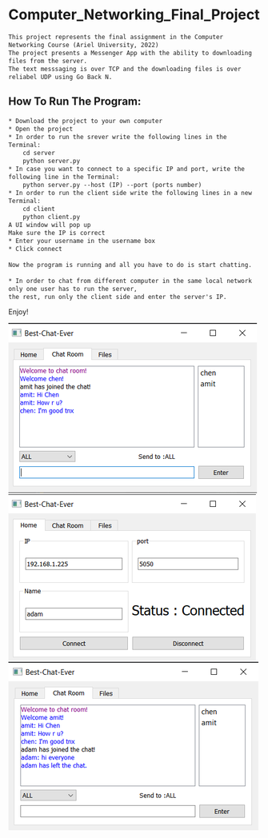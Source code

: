 # Computer_Networking_Final_Project

    This project represents the final assignment in the Computer Networking Course (Ariel University, 2022)
    The project presents a Messenger App with the ability to downloading files from the server.
    The text messsaging is over TCP and the downloading files is over reliabel UDP using Go Back N.


## How To Run The Program:
    * Download the project to your own computer
    * Open the project
    * In order to run the srever write the following lines in the Terminal:
        cd server
        python server.py
    * In case you want to connect to a specific IP and port, write the following line in the Terminal:
        python server.py --host (IP) --port (ports number)
    * In order to run the client side write the following lines in a new Terminal:
        cd client
        python client.py
    A UI window will pop up
    Make sure the IP is correct
    * Enter your username in the username box
    * Click connect
    
    Now the program is running and all you have to do is start chatting.

    * In order to chat from different computer in the same local network only one user has to run the server,
    the rest, run only the client side and enter the server's IP.
    
Enjoy!
    
 ![image1](images/chatting.png)
 ![image2](images/adam_connected.png)
 ![image3](images/3chat.png)
